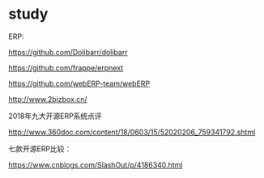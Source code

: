 # study
ERP:

https://github.com/Dolibarr/dolibarr

https://github.com/frappe/erpnext

https://github.com/webERP-team/webERP


http://www.2bizbox.cn/

2018年九大开源ERP系统点评

http://www.360doc.com/content/18/0603/15/52020206_759341792.shtml

七款开源ERP比较：

https://www.cnblogs.com/SlashOut/p/4186340.html



